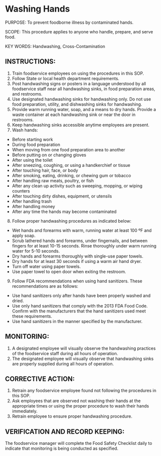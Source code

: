 # Washing Hands

PURPOSE: To prevent foodborne illness by contaminated hands.

SCOPE: This procedure applies to anyone who handle, prepare, and serve food.

KEY WORDS: Handwashing, Cross-Contamination

## INSTRUCTIONS:

1. Train foodservice employees on using the procedures in this SOP.
2. Follow State or local health department requirements.
3. Post handwashing signs or posters in a language understood by all foodservice staff near all handwashing sinks, in food preparation areas, and restrooms.
4. Use designated handwashing sinks for handwashing only. Do not use food preparation, utility, and dishwashing sinks for handwashing.
5. Provide warm running water, soap, and a means to dry hands. Provide a waste container at each handwashing sink or near the door in restrooms.
6. Keep handwashing sinks accessible anytime employees are present.
7. Wash hands:
  * Before starting work
  * During food preparation
  * When moving from one food preparation area to another
  * Before putting on or changing gloves
  * After using the toilet
  * After sneezing, coughing, or using a handkerchief or tissue
  * After touching hair, face, or body
  * After smoking, eating, drinking, or chewing gum or tobacco
  * After handling raw meats, poultry, or fish
  * After any clean up activity such as sweeping, mopping, or wiping counters
  * After touching dirty dishes, equipment, or utensils
  * After handling trash
  * After handling money
  * After any time the hands may become contaminated
8. Follow proper handwashing procedures as indicated below:
  * Wet hands and forearms with warm, running water at least 100 ºF and apply soap.
  * Scrub lathered hands and forearms, under fingernails, and between fingers for at least 10-15 seconds. Rinse thoroughly under warm running water for 5-10 seconds.
  * Dry hands and forearms thoroughly with single-use paper towels.
  * Dry hands for at least 30 seconds if using a warm air hand dryer.
  * Turn off water using paper towels.
  * Use paper towel to open door when exiting the restroom.
9. Follow FDA recommendations when using hand sanitizers. These recommendations are as follows:
  * Use hand sanitizers only after hands have been properly washed and dried.
  * Use only hand sanitizers that comply with the 2013 FDA Food Code. Confirm with the manufacturers that the hand sanitizers used meet these requirements.
  * Use hand sanitizers in the manner specified by the manufacturer.

## MONITORING:

1. A designated employee will visually observe the handwashing practices of the foodservice staff during all hours of operation.
2. The designated employee will visually observe that handwashing sinks are properly supplied during all hours of operation.

## CORRECTIVE ACTION:

1. Retrain any foodservice employee found not following the procedures in this SOP.
2. Ask employees that are observed not washing their hands at the appropriate times or using the proper procedure to wash their hands immediately.
3. Retrain employee to ensure proper handwashing procedure.

## VERIFICATION AND RECORD KEEPING:
The foodservice manager will complete the Food Safety Checklist daily to indicate that
monitoring is being conducted as specified.
